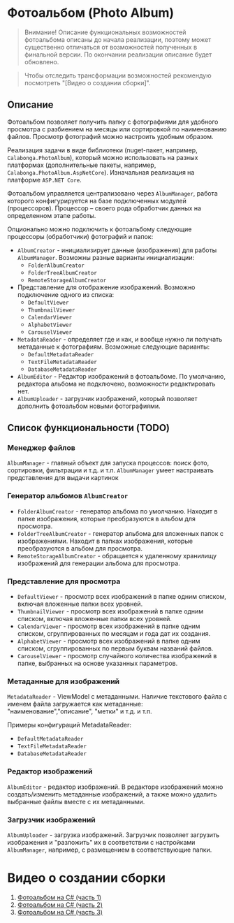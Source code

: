 # Фотоальбом (Photo Album)

> Внимание! Описание функциональных возможностей фотоальбома описаны до начала реализации, поэтому может существенно отличаться от возможностей полученных в финальной версии. По окончании реализации описание будет обновлено. 

> Чтобы отследить трансформации возможностей рекомендую посмотреть "[Видео о создании сборки]".

## Описание

Фотоальбом позволяет получить папку с фотографиями для удобного просмотра с разбиением на месяцы или сортировкой по наименованию файлов. Просмотр фотографий можно настроить удобным образом.

Реализация задачи в виде библиотеки (nuget-пакет, например, `Calabonga.PhotoAlbum`), который можно использовать на разных платформах (дополнительные пакеты, например, `Calabonga.PhotoAlbum.AspNetCore`). Изначальная реализация на платформе `ASP.NET Core`.

Фотоальбом управляется централизовано через `AlbumManager`, работа которого конфигурируется на базе подключенных модулей (процессоров). Процессор – своего рода обработчик данных на определенном этапе работы.

Опционально можно подключить к фотоальбому следующие процессоры (обработчики) фотографий и папок:

* `AlbumCreator` - инициализирует данные (изображения) для работы `AlbumManager`. Возможны разные варианты инициализации:
  * `FolderAlbumCreator`
  * `FolderTreeAlbumCreator`
  * `RemoteStorageAlbumCreator`
* Представление для отображение изображений. Возможно подключение одного из списка:
  * `DefaultViewer`
  * `ThumbnailViewer`
  * `CalendarViewer`
  * `AlphabetViewer`
  * `CarouselViewer`
* `MetadataReader` - определяет где и как, и вообще нужно ли получать метаданные к фотографиям. Возможные следующие варианты:
  * `DefaultMetadataReader`
  * `TextFileMetadataReader`
  * `DatabaseMetadataReader`
* `AlbumEditor` - Редактор изображений в фотоальбоме. По умолчанию, редактора альбома не подключено, возможности редактировать нет.
* `AlbumUploader` - загрузчик изображений, который позволяет дополнить фотоальбом новыми фотографиями.

## Список функциональности (TODO)

### Менеджер файлов

`AlbumManager` - главный объект для запуска процессов: поиск фото, сортировки, фильтрации и т.д. и т.п. `AlbumManager` умеет настраивать представления для выдачи картинок

### Генератор альбомов `AlbumCreator`

* `FolderAlbumCreator` - генератор альбома по умолчанию. Находит в папке изображения, которые преобразуются в альбом для просмотра.
* `FolderTreeAlbumCreator` - генератор альбома для вложенных папок с изображениями. Находит в папках изображения, которые преобразуются в альбом для просмотра.
* `RemoteStorageAlbumCreator` - обращается к удаленному хранилищу изображений для генерации альбома для просмотра.

### Представление для просмотра

* `DefaultViewer` - просмотр всех изображений в папке одним списком, включая вложенные папки всех уровней.
* `ThumbnailViewer` - просмотр всех изображений в папке одним списком, включая вложенные папки всех уровней.
* `CalendarViewer` - просмотр всех изображений в папке одним списком, сгруппированных по месяцам и года дат их создания.
* `AlphabetViewer` - просмотр всех изображений в папке одним списком, сгруппированных по первым буквам названий файлов.
* `CarouselViewer` - просмотр случайного количества изображений в папке, выбранных на основе указанных параметров.

### Метаданные для изображений

`MetadataReader` - ViewModel c метаданными. Наличие текстового файла с именем файла загружается как метаданные: "наименование","описание", "метки" и т.д. и т.п.

Примеры конфигураций MetadataReader:

* `DefaultMetadataReader`
* `TextFileMetadataReader`
* `DatabaseMetadataReader`

### Редактор изображений

`AlbumEditor` - редактор изображений. В редакторе изображений можно создать/изменить метаданные изображений, а также можно удалить выбранные файлы вместе с их метаданными.

### Загрузчик изображений

`AlbumUploader` - загрузка изображений. Загрузчик позволяет загрузить изображения и "разложить" их в соответствии с настройками `AlbumManager`, например, с размещением в соответствующие папки.

# Видео о создании сборки

1. [Фотоальбом на C# (часть 1)](https://boosty.to/calabonga/posts/74dbba15-6e6d-4fbf-b480-171883e5b9e8)
2. [Фотоальбом на C# (часть 2)](https://boosty.to/calabonga/posts/bdc392a3-1a21-44e5-b6ba-5b897a83673c)
3. [Фотоальбом на C# (часть 3)](https://boosty.to/calabonga/posts/e3ca83a6-757d-41d7-b83e-d02e9f05d8be)




